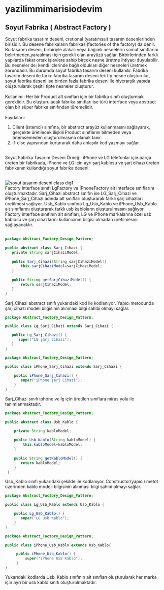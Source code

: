 # yazilimmimarisiodevim

## Soyut Fabrika ( Abstract Factory )
Soyut fabrika tasarım deseni, cretional (yaratımsal) tasarım desenlerinden birisidir. Bu desene fabrikaların fabrikası(factories of the factory) da denir.
Bu tasarım deseni, birbiriyle alakalı veya bağımlı nesnelerin somut sınıflarını belirtmeden,yaratılması için gerekli olan arayüzü sağlar. Birbirlerinden farklı yapılarda fakat ortak işlevlere sahip birçok nesne üretme ihtiyacı duyulabilir. Bu nesneler de; kendi içlerinde bağlı oldukları diğer nesneleri üretmek zorundadır. Bu durumda soyut fabrika tasarım deseni kullanılır. Fabrika tasarım deseni ile farkı: fabrika tasarım deseni tek tip nesne oluşturulur, soyut fabrika deseni ise birden fazla fabrika deseni ile hiyerarşik yapıda oluşturularak çeşitli tipte nesneler oluşturur. <br/> <br/>
Kullanımı: Her bir Product alt sınıfları için bir fabrika sınıfı oluşturmak gereklidir. Bu oluşturulacak fabrika sınıfları ise türü interface veya abstract olan bir süper fabrika sınıfından türemelidir. <br/> <br/>
Faydaları:
1. Client (istemci) sınıfına, bir abstract arayüz kullanmasını sağlayarak, gerçekte üretilecek ilişkili Product sınıflarını bilmeden veya önemsemeden oluşturulmasına olanak tanır.
2. if-else yapısından kurtararak daha anlaşılır kod yazmayı sağlar. <br/> <br/>

Soyut Fabrika Tasarım Deseni Örneği:
iPhone ve LG telefonlar için parça üreten bir fabrikada, iPhone ve LG için ayrı şarj kablosu ve şarj cihazı üreten fabrikanın kullandığı soyut fabrika deseni: <br/> <br/>

![soyut tasarım deseni class dig1](https://user-images.githubusercontent.com/59052653/71321724-ddb96880-24ce-11ea-8b00-179c7227dba9.png)
<br/>
Factory interface sınıfı LgFactory ve İPhoneFactory alt interface sınıflarını oluşturmaktadır.
Sarj_Cihazi abstract sınıfın ise LG_Sarj_Cihazi ve iPhone_Sarj_Cihazi adında alt sınıfları oluşturarak farklı şarj cihazları üretilmesi sağlıyor. Usb_Kablo sınıfıda Lg_Usb_Kablo ve iPhone_Usb_Kablo alt sınıflarını oluşturarak farklı usb kabloların oluşturulmasını sağlıyor. Factory interface sınıfının alt sınıfları, LG ve iPhone markalarına özel usb kablosu ve  şarj cihazlarını kullanıcının bilgisi olmadan üretilmesini sağlayacaktır. <br/> <br/>

```java
package Abstract_Factory_Design_Pattern;

public abstract class Sarj_Cihazi {
   private String sarjCihaziModel;
   
   public Sarj_Cihazi(String sarjCihaziModel){
       this.sarjCihaziModel=sarjCihaziModel;
   }
   
   public String getSarjCihaziModel() {
       return sarjCihaziModel;
   }
}
```
Sarj_Cihazi abstract sınıfı yukarıdaki kod ile kodlanıyor. Yapıcı metodunda şarj cihazı modeli bilgisinin alınması bilgi sahibi  olmayı sağlar. <br/>

```java
package Abstract_Factory_Design_Pattern;

public class Lg_Sarj_Cihazi extends Sarj_Cihazi {

   public Lg_Sarj_Cihazi() {
      super("LG şarj Cihazı");
   }
}
```
```java
package Abstract_Factory_Design_Pattern;

public class iPhone_Sarj_Cihazi extends Sarj_Cihazi {
    
    public iPhone_Sarj_Cihazi() {
       super("iPhone şarj Cihazi");
    }
}
```
Sarj_Cihazi sınıfı iphone ve lg için üretilen sınıflara miras yolu ile tanımlanmaktadır. <br/>

```java
package Abstract_Factory_Design_Pattern;

public abstract class Usb_Kablo {

    private String kabloModel;
    
    public Usb_Kablo(String kabloModel) {
        this.kabloModel=kabloModel;
    }
    
    public String getKabloModel() {
       return kabloModel;
    }
 }
```
Usb_Kablo sınıfı yukarıdaki şekilde ile kodlanıyor. Constructor(yapıcı) metot üzerinden kablo modeli bilgisinin alınması bilgi sahibi olmayı sağlar.

```java
package Abstract_Factory_Design_Pattern;

public class Lg_Usb_Kablo extends Usb_Kablo {

    public Lg_Usb_Kablo() {
       super("LG Usb Kablo");
    }
}
```
```java
package Abstract_Factory_Design_Pattern;

public class iPhone_Usb_Kablo extends Usb_Kablo{

     public iPhone_Usb_Kablo() {
         super("iPhone USB Kablo");
     }
}
```
Yukarıdaki kodlarda Usb_Kablo sınıfının alt sınıfları oluşturularak her marka için ayrı bir usb kablo sınıfı oluşturulmaktadır.







